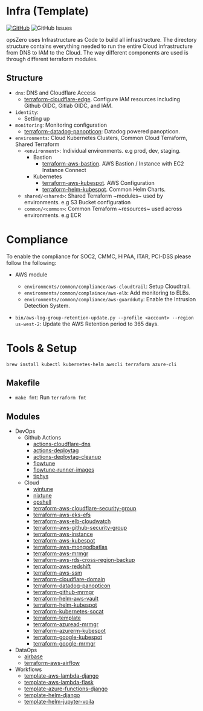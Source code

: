 # Infra (Template)

[![GitHub](https://img.shields.io/github/stars/opszero/template-infra?style=social)](https://github.com/opszero/template-infra)
![GitHub Issues](https://img.shields.io/github/issues/opszero/template-infra)

opsZero uses Infrastructure as Code to build all infrastructure. The directory
structure contains everything needed to run the entire Cloud infrastructure from
DNS to IAM to the Cloud. The way different components are used is through
different terraform modules.

## Structure

- `dns`: DNS and Cloudflare Access
  - [terraform-cloudflare-edge](https://github.com/opszero/terraform-aws-mrmgr). Configure IAM resources including Github OIDC, Gitlab OIDC, and IAM.
- `identity`:
  - Setting up
- `monitoring`: Monitoring configuration
  - [terraform-datadog-panopticon](https://github.com/opszero/terraform-datadog-panopticon): Datadog powered panopticon.
- `environments`: Cloud Kubernetes Clusters, Common Cloud Terraform, Shared Terraform
  - `<environment>`: Individual environments. e.g prod, dev, staging.
    - Bastion
      - [terraform-aws-bastion](https://github.com/opszero/terraform-aws-bastion). AWS Bastion / Instance with EC2 Instance Connect
    - Kubernetes
      - [terraform-aws-kubespot](https://github.com/opszero/terraform-aws-kubespot). AWS Configuration
      - [terraform-helm-kubespot](https://github.com/opszero/terraform-helm-kubespot). Common Helm Charts.
  - `shared/<shared>`: Shared Terraform ~modules~ used by environments. e.g S3 Bucket configuration
  - `common/<common>`: Common Terraform ~resources~ used across environments. e.g ECR


# Compliance

To enable the compliance for SOC2, CMMC, HIPAA, ITAR, PCI-DSS please follow the
following:

 - AWS module
   - `environments/common/compliance/aws-cloudtrail`: Setup Cloudtrail.
   - `environments/common/complaince/aws-elb`: Add monitoring to ELBs.
   - `environments/common/compliance/aws-guardduty`: Enable the Intrusion Detection System.

 - `bin/aws-log-group-retention-update.py --profile <account> --region us-west-2`: Update the AWS Retention period to 365 days.


# Tools & Setup

```
brew install kubectl kubernetes-helm awscli terraform azure-cli
```

## Makefile

- `make fmt`: Run `terraform fmt`


## Modules

 - DevOps
   - Github Actions
     - [actions-cloudflare-dns](https://github.com/opszero/actions-cloudflare-dns)
     - [actions-deploytag](https://github.com/opszero/actions-deploytag)
     - [actions-deploytag-cleanup](https://github.com/opszero/actions-deploytag-cleanup)
     - [flowtune](https://github.com/opszero/flowtune)
     - [flowtune-runner-images](https://github.com/opszero/flowtune-runner-images)
     - [tiphys](https://github.com/opszero/tiphys)
   - Cloud
     - [wintune](https://github.com/opszero/wintune)
     - [nixtune](https://github.com/opszero/nixtune)
     - [opshell](https://github.com/opszero/opshell)
     - [terraform-aws-cloudflare-security-group](https://github.com/opszero/terraform-aws-cloudflare-security-group)
     - [terraform-aws-eks-efs](https://github.com/opszero/terraform-aws-eks-efs)
     - [terraform-aws-elb-cloudwatch](https://github.com/opszero/terraform-aws-elb-cloudwatch)
     - [terraform-aws-github-security-group](https://github.com/opszero/terraform-aws-github-security-group)
     - [terraform-aws-instance](https://github.com/opszero/terraform-aws-instance)
     - [terraform-aws-kubespot](https://github.com/opszero/terraform-aws-kubespot)
     - [terraform-aws-mongodbatlas](https://github.com/opszero/terraform-aws-mongodbatlas)
     - [terraform-aws-mrmgr](https://github.com/opszero/terraform-aws-mrmgr)
     - [terraform-aws-rds-cross-region-backup](https://github.com/opszero/terraform-aws-rds-cross-region-backup)
     - [terraform-aws-redshift](https://github.com/opszero/terraform-aws-redshift)
     - [terraform-aws-ssm](https://github.com/opszero/terraform-aws-ssm)
     - [terraform-cloudflare-domain](https://github.com/opszero/terraform-cloudflare-domain)
     - [terraform-datadog-panopticon](https://github.com/opszero/terraform-datadog-panopticon)
     - [terraform-github-mrmgr](https://github.com/opszero/terraform-github-mrmgr)
     - [terraform-helm-aws-vault](https://github.com/opszero/terraform-helm-aws-vault)
     - [terraform-helm-kubespot](https://github.com/opszero/terraform-helm-kubespot)
     - [terraform-kubernetes-socat](https://github.com/opszero/terraform-kubernetes-socat)
     - [terraform-template](https://github.com/opszero/terraform-template)
     - [terraform-azuread-mrmgr](https://github.com/opszero/terraform-azuread-mrmgr)
     - [terraform-azurerm-kubespot](https://github.com/opszero/terraform-azurerm-kubespot)
     - [terraform-google-kubespot](https://github.com/opszero/terraform-google-kubespot)
     - [terraform-google-mrmgr](https://github.com/opszero/terraform-google-mrmgr)
 - DataOps
   - [airbase](https://github.com/opszero/airbase)
   - [terraform-aws-airflow](https://github.com/opszero/terraform-aws-airflow)
 - Workflows
   - [template-aws-lambda-django](https://github.com/opszero/template-aws-lambda-django)
   - [template-aws-lambda-flask](https://github.com/opszero/template-aws-lambda-flask)
   - [template-azure-functions-django](https://github.com/opszero/template-azure-functions-django)
   - [template-helm-django](https://github.com/opszero/template-helm-django)
   - [template-helm-jupyter-voila](https://github.com/opszero/template-helm-jupyter-voila)
